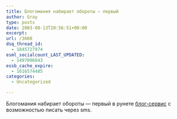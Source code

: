```yaml
---
title: Блогомания набирает обороты — первый
author: Gray
type: posts
date: 2003-08-13T20:56:51+00:00
excerpt:
url: /3660
dsq_thread_id:
  - 1845727974
esml_socialcount_LAST_UPDATED:
  - 1497096843
essb_cache_expire:
  - 1616574485
categories:
  - Uncategorized

---
```








Блогомания набирает обороты &#8212; первый в рунете <a href="http://smsblog.ru/" target="_blank">блог-сервис</a> с возможностью писать через sms.